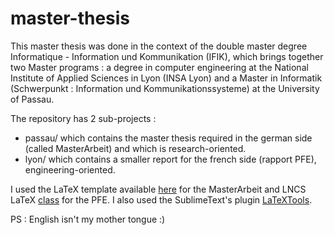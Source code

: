 # master-thesis
This master thesis was done in the context of the double master degree Informatique - Information und Kommunikation (IFIK), which brings together two Master programs : a degree in computer engineering at the National Institute of Applied Sciences in Lyon (INSA Lyon) and a Master in Informatik (Schwerpunkt : Information und Kommunikationssysteme) at the University of Passau.

The repository has 2 sub-projects :
  - passau/ which contains the master thesis required in the german side (called MasterArbeit) and which is research-oriented.
  - lyon/ which contains a smaller report for the french side (rapport PFE), engineering-oriented.

I used the LaTeX template available [here](http://www.latextemplates.com/template/masters-doctoral-thesis) for the MasterArbeit and LNCS LaTeX [class](http://www.springer.com/computer/lncs?SGWID=0-164-6-793341-0) for the PFE. I also used the SublimeText's plugin [LaTeXTools](https://github.com/SublimeText/LaTeXTools).

PS : English isn't my mother tongue :)